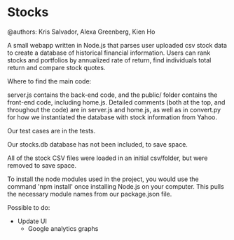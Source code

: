 Stocks
======
@authors: Kris Salvador, Alexa Greenberg, Kien Ho

A small webapp written in Node.js that parses user uploaded csv stock data to create a database of historical financial information. Users can rank stocks and portfolios by annualized rate of return, find individuals total return and compare stock quotes. 

Where to find the main code:

server.js contains the back-end code, and the public/ folder contains the front-end code, including home.js.
Detailed comments (both at the top, and throughout the code) are in server.js and home.js, 
as well as in convert.py for how we instantiated the database with stock information from Yahoo.

Our test cases are in the tests.

Our stocks.db database has not been included, to save space.

All of the stock CSV files were loaded in an initial csv/folder, but were removed to save space.

To install the node modules used in the project, you would use the command 'npm install' once installing Node.js on your computer. 
This pulls the necessary module names from our package.json file.

Possible to do: 
- Update UI
  - Google analytics graphs
